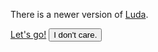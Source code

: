 <!-- markdownlint-disable -->
<div class="alert fix-t fix-l w-100 bc-danger jc-center" style="z-index:100" data-toggle-target="site-version-alert">
  <div class="alert-content">
    <p>
      There is a newer version of <a class="link-light" data-turbolinks="false" href="{{ site.luda.siteBaseUrl }}">Luda</a>.
    </p>
  </div>
  <div class="alert-action">
    <a data-turbolinks="false" href="{{ site.luda.siteBaseUrl }}" class="btn btn-light btn-small mr-small">Let's go!</a>
    <button data-toggle class="btn btn-hollow-light btn-small">I don't care.</button>
  </div>
</div>

